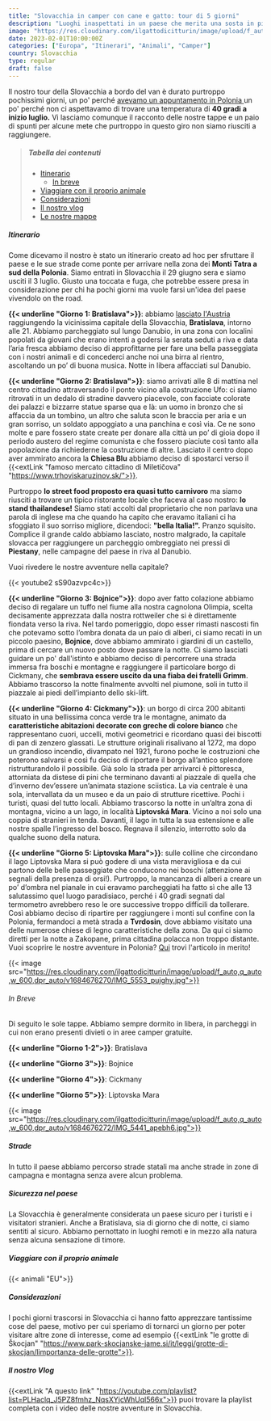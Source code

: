 ```yaml
---
title: "Slovacchia in camper con cane e gatto: tour di 5 giorni"
description: "Luoghi inaspettati in un paese che merita una sosta in più"
image: "https://res.cloudinary.com/ilgattodicitturin/image/upload/f_auto,q_auto,w_600,dpr_auto/v1680475409/Articoli/chickmani_slovacchia_paajn5.jpg"
date: 2023-02-01T10:00:00Z
categories: ["Europa", "Itinerari", "Animali", "Camper"]
country: Slovacchia
type: regular
draft: false
---
```


Il nostro tour della Slovacchia a bordo del van è durato purtroppo pochissimi giorni, un po' perché [avevamo un appuntamento in Polonia ](/blog/viaggio-polonia-in-camper-itinerari)  un po' perché non ci aspettavamo di trovare una temperatura di **40 gradi a inizio luglio.**
Vi lasciamo comunque il racconto delle nostre tappe e un paio di spunti per alcune mete che purtroppo in questo giro non siamo riusciti a raggiungere.

> ##### Tabella dei contenuti
> - [Itinerario](#itinerario)
>   - [In breve](#in-breve)
> - [Viaggiare con il proprio animale](#Animali)
> - [Considerazioni](#considerazioni)
> - [Il nostro vlog](#Vlog)
> - [Le nostre mappe](#Mappe)

##### Itinerario
Come dicevamo il nostro è stato un itinerario creato ad hoc per sfruttare il paese e le sue strade come ponte per arrivare nella zona dei **Monti Tatra a sud della Polonia**. Siamo entrati in Slovacchia il 29 giugno sera e siamo usciti il 3 luglio. Giusto una toccata e fuga, che potrebbe essere presa in considerazione per chi ha pochi giorni ma vuole farsi un'idea del paese vivendolo on the road. 

**{{< underline "Giorno 1: Bratislava">}}**: abbiamo [lasciato l'Austria](/blog/austria-in-camper-con-cane-e-gatto) raggiungendo la vicinissima capitale della Slovacchia, **Bratislava**, intorno alle 21. Abbiamo parcheggiato sul lungo Danubio, in una zona con localini popolati da giovani che erano intenti a godersi la serata seduti a riva e data l’aria fresca abbiamo deciso di approfittarne per fare una bella passeggiata con i nostri animali e di concederci anche noi una birra al rientro, ascoltando un po’ di buona musica. Notte in libera affacciati sul Danubio.

**{{< underline "Giorno 2: Bratislava">}}**: siamo arrivati alle 8 di mattina nel centro cittadino attraversando il ponte vicino alla costruzione Ufo: ci siamo ritrovati in un dedalo di stradine davvero piacevole, con facciate colorate dei palazzi e bizzarre statue sparse qua e là: un uomo in bronzo che si affaccia da un tombino, un altro che saluta scon le braccia per aria e un gran sorriso, un soldato appoggiato a una panchina e così via. Ce ne sono molte e pare fossero state create per donare alla città un po’ di gioia dopo il periodo austero del regime comunista e che fossero piaciute così tanto alla popolazione da richiederne la costruzione di altre. Lasciato il centro dopo aver ammirato ancora la **Chiesa Blu** abbiamo deciso di spostarci verso il {{<extLink "famoso mercato cittadino di Miletičova" "https://www.trhoviskaruzinov.sk/">}}.

Purtroppo **lo street food proposto era quasi tutto carnivoro** ma siamo riusciti a trovare un tipico ristorante locale che faceva al caso nostro: **lo stand thailandese!** Siamo stati accolti dal proprietario che non parlava una parola di inglese ma che quando ha capito che eravamo italiani ci ha sfoggiato il suo sorriso migliore, dicendoci: **"bella Italia!".** Pranzo squisito. Complice il grande caldo abbiamo lasciato, nostro malgrado, la capitale slovacca per raggiungere un parcheggio ombreggiato nei pressi di **Piestany**, nelle campagne del paese in riva al Danubio.

Vuoi rivedere le nostre avventure nella capitale? 

{{< youtube2 sS90azvpc4c>}}

**{{< underline "Giorno 3: Bojnice">}}**: dopo aver fatto colazione abbiamo deciso di regalare un tuffo nel fiume alla nostra cagnolona Olimpia, scelta decisamente apprezzata dalla nostra rottweiler che si è direttamente fiondata verso la riva. Nel tardo pomeriggio, dopo esser rimasti nascosti fin che potevamo sotto l’ombra donata da un paio di alberi, ci siamo recati in un piccolo paesino, **Bojnice**, dove abbiamo ammirato i giardini di un castello, prima di cercare un nuovo posto dove passare la notte. Ci siamo lasciati guidare un po' dall'istinto e abbiamo deciso di percorrere una strada immersa fra boschi e montagne e raggiungere il particolare borgo di Cickmany, che **sembrava essere uscito da una fiaba dei fratelli Grimm**. Abbiamo trascorso la notte finalmente avvolti nel piumone, soli in tutto il piazzale ai piedi dell’impianto dello ski-lift.

**{{< underline "Giorno 4: Cickmany">}}**: un borgo di circa 200 abitanti situato in una bellissima conca verde tra le montagne, animato da **caratteristiche abitazioni decorate con greche di colore bianco** che rappresentano cuori, uccelli, motivi geometrici e ricordano quasi dei biscotti di pan di zenzero glassati. Le strutture originali risalivano al 1272, ma dopo un grandioso incendio, divampato nel 1921, furono poche le costruzioni che poterono salvarsi e così fu deciso di riportare il borgo all’antico splendore ristrutturandolo il possibile. Già solo la strada per arrivarci è pittoresca, attorniata da distese di pini che terminano davanti al piazzale di quella che d’inverno dev’essere un’animata stazione sciistica. La via centrale è una sola, intervallata da un museo e da un paio di strutture ricettive. Pochi i turisti, quasi del tutto locali.
Abbiamo trascorso la notte in un’altra zona di montagna, vicino a un lago, in località **Liptovská Mara**. Vicino a noi solo una coppia di stranieri in tenda. Davanti, il lago in tutta la sua estensione e alle nostre spalle l’ingresso del bosco. Regnava il silenzio, interrotto solo da qualche suono della natura. 

**{{< underline "Giorno 5: Liptovska Mara">}}**: sulle colline che circondano il lago Liptovska Mara si può godere di una vista meravigliosa e da cui partono delle belle passeggiate che conducono nei boschi (attenzione ai segnali della presenza di orsi!). Purtroppo, la mancanza di alberi a creare un po’ d’ombra nel pianale in cui eravamo parcheggiati ha fatto sì che alle 13 salutassimo quel luogo paradisiaco, perché i 40 gradi segnati dal termometro avrebbero reso le ore successive troppo difficili da tollerare. Così abbiamo deciso di ripartire per raggiungere i monti sul confine con la Polonia, fermandoci a metà strada a **Tvrdosin**, dove abbiamo visitato una delle numerose chiese di legno caratteristiche della zona. 
Da qui ci siamo diretti per la notte a Zakopane, prima cittadina polacca non troppo distante.
Vuoi scoprire le nostre avventure in Polonia? [Qui](/blog/viaggio-polonia-in-camper-itinerari/) trovi l'articolo in merito!

{{< image src="https://res.cloudinary.com/ilgattodicitturin/image/upload/f_auto,q_auto,w_600,dpr_auto/v1684676270/IMG_5553_pujghy.jpg">}}

###### In Breve
Di seguito le sole tappe. Abbiamo sempre dormito in libera, in parcheggi in cui non erano presenti divieti o in aree camper gratuite. 

**{{< underline "Giorno 1-2">}}**: Bratislava

**{{< underline "Giorno 3">}}**: Bojnice

**{{< underline "Giorno 4">}}**: Cickmany

**{{< underline "Giorno 5">}}**: Liptovska Mara

{{< image src="https://res.cloudinary.com/ilgattodicitturin/image/upload/f_auto,q_auto,w_600,dpr_auto/v1684676272/IMG_5441_apebh6.jpg">}}

##### Strade 
In tutto il paese abbiamo percorso strade statali ma anche strade in zone di campagna e montagna senza avere alcun problema. 

##### Sicurezza nel paese
La Slovacchia è generalmente considerata un paese sicuro per i turisti e i visitatori stranieri. Anche a Bratislava, sia di giorno che di notte, ci siamo sentiti al sicuro. 
Abbiamo pernottato in luoghi remoti e in mezzo alla natura senza alcuna sensazione di timore. 

##### Viaggiare con il proprio animale
{{< animali "EU">}}

##### Considerazioni
I pochi giorni trascorsi in Slovacchia ci hanno fatto apprezzare tantissime cose del paese, motivo per cui speriamo di tornarci un giorno per poter visitare altre zone di interesse, come ad esempio {{<extLink "le grotte di Škocjan" "https://www.park-skocjanske-jame.si/it/leggi/grotte-di-skocjan/limportanza-delle-grotte">}}.

##### Il nostro Vlog 

{{<extLink "A questo link" "https://youtube.com/playlist?list=PLHaclq_J5PZ8fmhz_NqsXYjcWhUql566x">}} puoi trovare la playlist completa con i video delle nostre avventure in Slovacchia. 

<!-- ##### Le nostre mappe -->
<!-- {{< gmap "https://www.google.com/maps/d/u/0/embed?mid=11GfW4gwkFqTBJcnrv5FV-ak3qVS4jws&ehbc=2E312F">}} -->